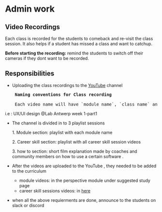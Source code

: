 # Admin work

## Video Recordings

Each class is recorded for the students to comeback and re-visit the class session. It also helps if a student has missed a class and want to catchup.

**Before starting the recording:** remind the students to switch off their cameras if they dont want to be recorded.


 ## Responsibilities

* Uploading the class recordings to the [YouTube](https://www.youtube.com/channel/UCSusZcZHEkVqD6oHe9U4UxQ) channel

    <pre> <b>Naming conventions for Class recording</b>

   Each video name will have `module name`, `class name` and  module week". Additionally if the class recording is separated with parts(before break and after break), add `-part number`
 i.e : UX/UI design @Lab Antwerp week 1-part1
</pre>

* The channel is divided in to 3 playlist sessions

    1\.  Module section: playlist with each module name

    2\.  Career skill section: playlist with all career skill session videos

    3\.  how to section: short film explanation made by coaches and community members on how to use a certain software .
* After the videos are uploaded to the YouTube , they needed to be added to the curriculum &#x20;
  * &#x20;module videos: in the perspective module under suggested study page
  * &#x20;career skill sessions videos: in [here](../../career-skills/)

* when all the above requierments are done, announce to the students on slack or discord
